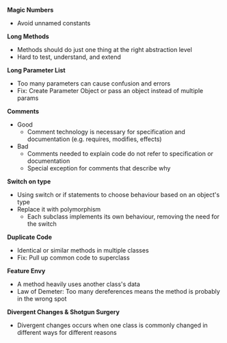 **Magic Numbers**
* Avoid unnamed constants

**Long Methods**
* Methods should do just one thing at the right abstraction level
* Hard to test, understand, and extend

**Long Parameter List**
* Too many parameters can cause confusion and errors
* Fix: Create Parameter Object or pass an object instead of multiple params

**Comments**
* Good
	* Comment technology is necessary for specification and documentation (e.g. requires, modifies, effects)
* Bad
	* Comments needed to explain code do not refer to specification or documentation
	* Special exception for comments that describe why

**Switch on type**
* Using switch or if statements to choose behaviour based on an object's type
* Replace it with polymorphism
	* Each subclass implements its own behaviour, removing the need for the switch

**Duplicate Code**
* Identical or similar methods in multiple classes
* Fix: Pull up common code to superclass

**Feature Envy**
* A method heavily uses another class's data
* Law of Demeter: Too many dereferences means the method is probably in the wrong spot

**Divergent Changes & Shotgun Surgery**
* Divergent changes occurs when one class is commonly changed in different ways for different reasons

